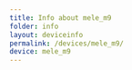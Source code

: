 ```yaml
---
title: Info about mele_m9
folder: info
layout: deviceinfo
permalink: /devices/mele_m9/
device: mele_m9
---
```

